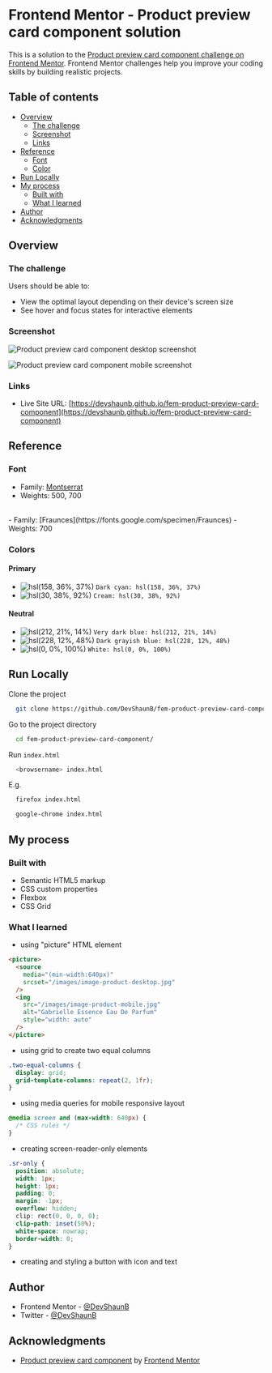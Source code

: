 # Frontend Mentor - Product preview card component solution

This is a solution to the [Product preview card component challenge on Frontend Mentor](https://www.frontendmentor.io/challenges/product-preview-card-component-GO7UmttRfa). Frontend Mentor challenges help you improve your coding skills by building realistic projects.

## Table of contents

- [Overview](#overview)
  - [The challenge](#the-challenge)
  - [Screenshot](#screenshot)
  - [Links](#links)
- [Reference](#reference)
  - [Font](#font)
  - [Color](#color)
- [Run Locally](#run-locally)
- [My process](#my-process)
  - [Built with](#built-with)
  - [What I learned](#what-i-learned)
- [Author](#author)
- [Acknowledgments](#acknowledgments)

## Overview

### The challenge

Users should be able to:

- View the optimal layout depending on their device's screen size
- See hover and focus states for interactive elements

### Screenshot

![Product preview card component desktop screenshot](https://devshaunb.github.io/fem-product-preview-card-component/screenshots/desktop.png)

![Product preview card component mobile screenshot](https://devshaunb.github.io/fem-product-preview-card-component/screenshots/mobile.png)


### Links

- Live Site URL: [https://devshaunb.github.io/fem-product-preview-card-component](https://devshaunb.github.io/fem-product-preview-card-component)

## Reference

### Font

- Family: [Montserrat](https://fonts.google.com/specimen/Montserrat)
- Weights: 500, 700
<br/>
- Family: [Fraunces](https://fonts.google.com/specimen/Fraunces)
- Weights: 700

### Colors

#### Primary

- ![hsl(158, 36%, 37%)](https://via.placeholder.com/10/3c8067?text=+) `Dark cyan: hsl(158, 36%, 37%)`
- ![hsl(30, 38%, 92%)](https://via.placeholder.com/10/f2ebe3?text=+) `Cream: hsl(30, 38%, 92%)`

#### Neutral

- ![hsl(212, 21%, 14%)](https://via.placeholder.com/10/1c232b?text=+) `Very dark blue: hsl(212, 21%, 14%)`
- ![hsl(228, 12%, 48%)](https://via.placeholder.com/10/6c7289?text=+) `Dark grayish blue: hsl(228, 12%, 48%)`
- ![hsl(0, 0%, 100%)](https://via.placeholder.com/10/ffffff?text=+) `White: hsl(0, 0%, 100%)`

## Run Locally

Clone the project

```bash
  git clone https://github.com/DevShaunB/fem-product-preview-card-component.git
```

Go to the project directory

```bash
  cd fem-product-preview-card-component/
```

Run `index.html`

```bash
  <browsername> index.html
```

E.g.

```bash
  firefox index.html
```

```bash
  google-chrome index.html
```

## My process

### Built with

- Semantic HTML5 markup
- CSS custom properties
- Flexbox
- CSS Grid

### What I learned

- using "picture" HTML element

```html
<picture>
  <source
    media="(min-width:640px)"
    srcset="/images/image-product-desktop.jpg"
  />
  <img
    src="/images/image-product-mobile.jpg"
    alt="Gabrielle Essence Eau De Parfum"
    style="width: auto"
  />
</picture>
```

- using grid to create two equal columns

```css
.two-equal-columns {
  display: grid;
  grid-template-columns: repeat(2, 1fr);
}
```

- using media queries for mobile responsive layout

```css
@media screen and (max-width: 640px) {
  /* CSS rules */
}
```

- creating screen-reader-only elements

```css
.sr-only {
  position: absolute;
  width: 1px;
  height: 1px;
  padding: 0;
  margin: -1px;
  overflow: hidden;
  clip: rect(0, 0, 0, 0);
  clip-path: inset(50%);
  white-space: nowrap;
  border-width: 0;
}
```

- creating and styling a button with icon and text

## Author

- Frontend Mentor - [@DevShaunB](https://www.frontendmentor.io/profile/DevShaunB)
- Twitter - [@DevShaunB](https://www.twitter.com/DevShaunB)

## Acknowledgments

- [Product preview card component](https://www.frontendmentor.io/challenges/product-preview-card-component-GO7UmttRfa) by [Frontend Mentor](https://www.frontendmentor.io/)